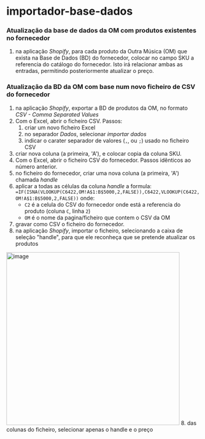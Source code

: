 # importador-base-dados

### Atualização da base de dados da OM com produtos existentes no fornecedor
1. na aplicação *Shopify*, para cada produto da Outra Música (OM) que exista na Base de Dados (BD) do fornecedor, colocar no campo SKU a referencia do catálogo do fornecedor. Isto irá relacionar ambas as entradas, permitindo posteriormente atualizar o preço.


### Atualização da BD da OM com base num novo ficheiro de CSV do fornecedor 
1. na aplicação *Shopify*, exportar a BD de produtos da OM, no formato *CSV - Comma Separated Values*
2. Com o Excel, abrir o ficheiro CSV. Passos:
    1. criar um novo ficheiro Excel
    2. no separador *Dados*, selecionar *importar dados*
    3. indicar o carater separador de valores (`,`, ou `;`) usado no ficheiro CSV
3. criar nova coluna (a primeira, 'A'), e colocar copia da coluna SKU.  
3. Com o Excel, abrir o ficheiro CSV do fornecedor. Passos idênticos ao número anterior.
4. no ficheiro do fornecedor, criar uma nova coluna (a primeira, 'A') chamada *handle*
5. aplicar a todas as células da coluna *handle* a formula: 
`=IF(ISNA(VLOOKUP(C6422,OM!A$1:B$5000,2,FALSE)),C6422,VLOOKUP(C6422,OM!A$1:B$5000,2,FALSE))`
onde:
    * `C2` é a celula do CSV do fornecedor onde está a referencia do produto (coluna `C`, linha `2`)
    * `OM` é o nome da pagina/ficheiro que contem o CSV da OM
6. gravar como CSV o ficheiro do fornecedor.
7. na aplicação *Shopify*, importar o ficheiro, selecionando a caixa de seleção "handle", para que ele reconheça que se pretende atualizar os produtos
<img width="451" alt="image" src="https://github.com/luciostuder/importador-base-dados/assets/42048382/3c3a41c0-1b55-484d-a8c9-25e8f5ca8c0b">
8. das colunas do ficheiro, selecionar apenas o handle e o preço
